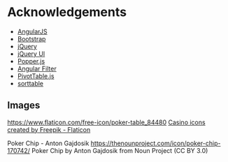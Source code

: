 # Acknowledgements

- [AngularJS](https://angularjs.org/)
- [Bootstrap](https://getbootstrap.com/)
- [jQuery](https://jquery.com/)
- [jQuery UI](https://jqueryui.com/)
- [Popper.js](https://popper.js.org/)
- [Angular Filter](https://github.com/a8m/angular-filter/)
- [PivotTable.js](https://pivottable.js.org/examples/)
- [sorttable](http://www.kryogenix.org/code/browser/sorttable/)

## Images

https://www.flaticon.com/free-icon/poker-table_84480
<a href="https://www.flaticon.com/free-icons/casino" title="casino icons">Casino icons created by Freepik - Flaticon</a>

Poker Chip - Anton Gajdosik
https://thenounproject.com/icon/poker-chip-170742/
Poker Chip by Anton Gajdosik from Noun Project (CC BY 3.0)
